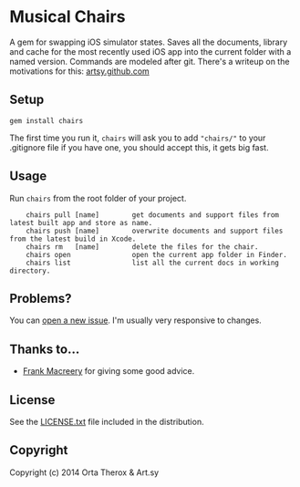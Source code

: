 # Musical Chairs

A gem for swapping iOS simulator states. Saves all the documents, library and cache for the most recently used iOS app into the current folder with a named version. Commands are modeled after git. There's a writeup on the motivations for this: [artsy.github.com](http://artsy.github.com/blog/2013/03/29/musical-chairs/)

## Setup

    gem install chairs

The first time you run it, `chairs` will ask you to add `"chairs/"` to your .gitignore file if you have one, you should accept this, it gets big fast.

## Usage

Run `chairs` from the root folder of your project.

		chairs pull [name]        get documents and support files from latest built app and store as name.
		chairs push [name]        overwrite documents and support files from the latest build in Xcode.
		chairs rm   [name]        delete the files for the chair.
		chairs open               open the current app folder in Finder.
		chairs list               list all the current docs in working directory.


## Problems?

You can [open a new issue](/orta/chairs/issues). I'm usually very responsive to changes.

## Thanks to...
- [Frank Macreery](https://github.com/macreery) for giving some good advice.

## License
See the [LICENSE.txt](/orta/chairs/blob/master/LICENSE.txt) file included in the distribution.

## Copyright
Copyright (c) 2014 Orta Therox & Art.sy
